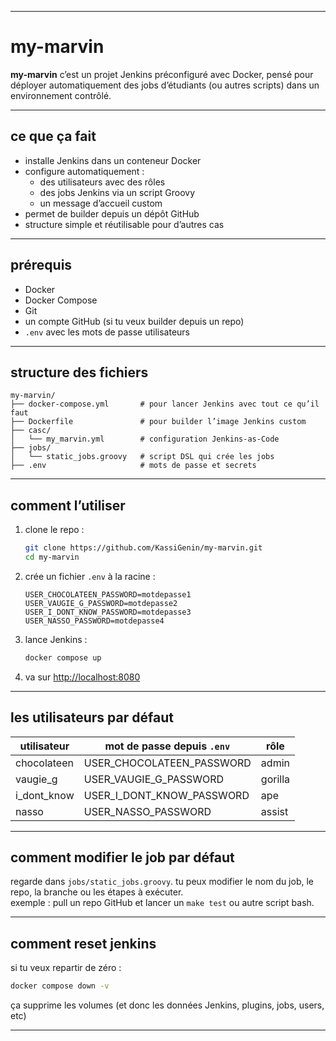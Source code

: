 
---

# my-marvin

**my-marvin** c’est un projet Jenkins préconfiguré avec Docker, pensé pour déployer automatiquement des jobs d’étudiants (ou autres scripts) dans un environnement contrôlé.

---

## ce que ça fait

- installe Jenkins dans un conteneur Docker
- configure automatiquement :
  - des utilisateurs avec des rôles
  - des jobs Jenkins via un script Groovy
  - un message d’accueil custom
- permet de builder depuis un dépôt GitHub
- structure simple et réutilisable pour d’autres cas

---

## prérequis

- Docker
- Docker Compose
- Git
- un compte GitHub (si tu veux builder depuis un repo)
- `.env` avec les mots de passe utilisateurs

---

## structure des fichiers

```
my-marvin/
├── docker-compose.yml       # pour lancer Jenkins avec tout ce qu’il faut
├── Dockerfile               # pour builder l’image Jenkins custom
├── casc/
│   └── my_marvin.yml        # configuration Jenkins-as-Code
├── jobs/
│   └── static_jobs.groovy   # script DSL qui crée les jobs
├── .env                     # mots de passe et secrets
```

---

## comment l’utiliser

1. clone le repo :
   ```bash
   git clone https://github.com/KassiGenin/my-marvin.git
   cd my-marvin
   ```

2. crée un fichier `.env` à la racine :
   ```
   USER_CHOCOLATEEN_PASSWORD=motdepasse1
   USER_VAUGIE_G_PASSWORD=motdepasse2
   USER_I_DONT_KNOW_PASSWORD=motdepasse3
   USER_NASSO_PASSWORD=motdepasse4
   ```

3. lance Jenkins :
   ```bash
   docker compose up
   ```

4. va sur [http://localhost:8080](http://localhost:8080)

---

## les utilisateurs par défaut

| utilisateur   | mot de passe depuis `.env` | rôle       |
|---------------|-----------------------------|------------|
| chocolateen   | USER_CHOCOLATEEN_PASSWORD   | admin      |
| vaugie_g      | USER_VAUGIE_G_PASSWORD      | gorilla    |
| i_dont_know   | USER_I_DONT_KNOW_PASSWORD   | ape        |
| nasso         | USER_NASSO_PASSWORD         | assist     |

---

## comment modifier le job par défaut

regarde dans `jobs/static_jobs.groovy`. tu peux modifier le nom du job, le repo, la branche ou les étapes à exécuter.  
exemple : pull un repo GitHub et lancer un `make test` ou autre script bash.

---

## comment reset jenkins

si tu veux repartir de zéro :

```bash
docker compose down -v
```

ça supprime les volumes (et donc les données Jenkins, plugins, jobs, users, etc)

---

